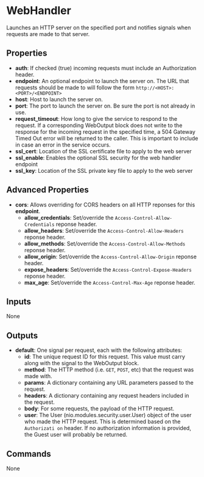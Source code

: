 WebHandler
==========
Launches an HTTP server on the specified port and notifies signals when requests are made to that server.

Properties
----------
- **auth**: If checked (true) incoming requests must include an Authorization header.
- **endpoint**: An optional endpoint to launch the server on. The URL that requests should be made to will follow the form `http://<HOST>:<PORT>/<ENDPOINT>`
- **host**: Host to launch the server on.
- **port**: The port to launch the server on. Be sure the port is not already in use.
- **request_timeout**: How long to give the service to respond to the request. If a corresponding WebOutput block does not write to the response for the incoming request in the specified time, a 504 Gateway Timed Out error will be returned to the caller. This is important to include in case an error in the service occurs.
- **ssl_cert**: Location of the SSL certificate file to apply to the web server
- **ssl_enable**: Enables the optional SSL security for the web handler endpoint
- **ssl_key**: Location of the SSL private key file to apply to the web server

Advanced Properties
-------------------
- **cors**: Allows overriding for CORS headers on all HTTP reponses for this **endpoint**.
    - **allow_credentials**: Set/override the `Access-Control-Allow-Credentials` reponse header.
    - **allow_headers**: Set/override the `Access-Control-Allow-Headers` reponse header.
    - **allow_methods**: Set/override the `Access-Control-Allow-Methods` reponse header.
    - **allow_origin**: Set/override the `Access-Control-Allow-Origin` reponse header.
    - **expose_headers**: Set/override the `Access-Control-Expose-Headers` reponse header.
    - **max_age**: Set/override the `Access-Control-Max-Age` reponse header.

Inputs
------
None

Outputs
-------
- **default**: One signal per request, each with the following attributes:
  * **id**: The unique request ID for this request. This value must carry along with the signal to the WebOutput block.
  * **method**: The HTTP method (i.e. `GET`, `POST`, etc) that the request was made with.
  * **params**: A dictionary containing any URL parameters passed to the request.
  * **headers**: A dictionary containing any request headers included in the request.
  * **body**: For some requests, the payload of the HTTP request.
  * **user**: The User (nio.modules.security.user.User) object of the user who made the HTTP request. This is determined based on the `Authorizati on` header. If no authorization information is provided, the Guest user will probably be returned.

Commands
--------
None
